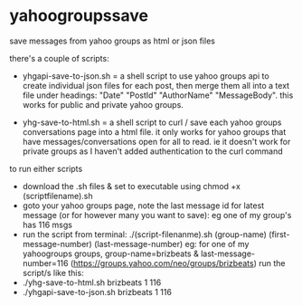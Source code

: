 # yahoogroupssave
save messages from yahoo groups as html or json files

there's a couple of scripts:

- yhgapi-save-to-json.sh = a shell script to use yahoo groups api to create individual json files for each post, then merge them all into a text file under headings: "Date" "PostId" "AuthorName" "MessageBody". this works for public and private yahoo groups.

- yhg-save-to-html.sh = a shell script to curl / save each yahoo groups conversations page into a html file. it only works for yahoo groups that have messages/conversations open for all to read. ie it doesn't work for private groups as I haven't added authentication to the curl command

to run either scripts
- download the .sh files & set to executable using chmod +x (scriptfilename).sh
- goto your yahoo groups page, note the last message id for latest message (or for however many you want to save): eg one of my group's has 116 msgs
- run the script from terminal: ./(script-filenanme).sh (group-name) (first-message-number) (last-message-number)
eg: for one of my yahoogroups groups, group-name=brizbeats & last-message-number=116 (https://groups.yahoo.com/neo/groups/brizbeats)
run the script/s like this: 
- ./yhg-save-to-html.sh brizbeats 1 116
- ./yhgapi-save-to-json.sh brizbeats 1 116

